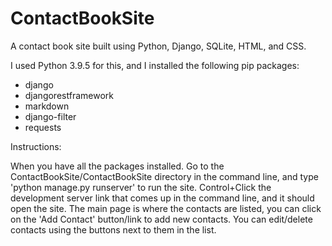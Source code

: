 # ContactBookSite
A contact book site built using Python, Django, SQLite, HTML, and CSS.

I used Python 3.9.5 for this, and I installed the following pip packages:
- django
- djangorestframework
- markdown
- django-filter
- requests

Instructions:

When you have all the packages installed. Go to the ContactBookSite/ContactBookSite directory in the command line, and type 'python manage.py runserver' to run the site. Control+Click the development server link that comes up in the command line, and it should open the site. The main page is where the contacts are listed, you can click on the 'Add Contact' button/link to add new contacts. You can edit/delete contacts using the buttons next to them in the list.

